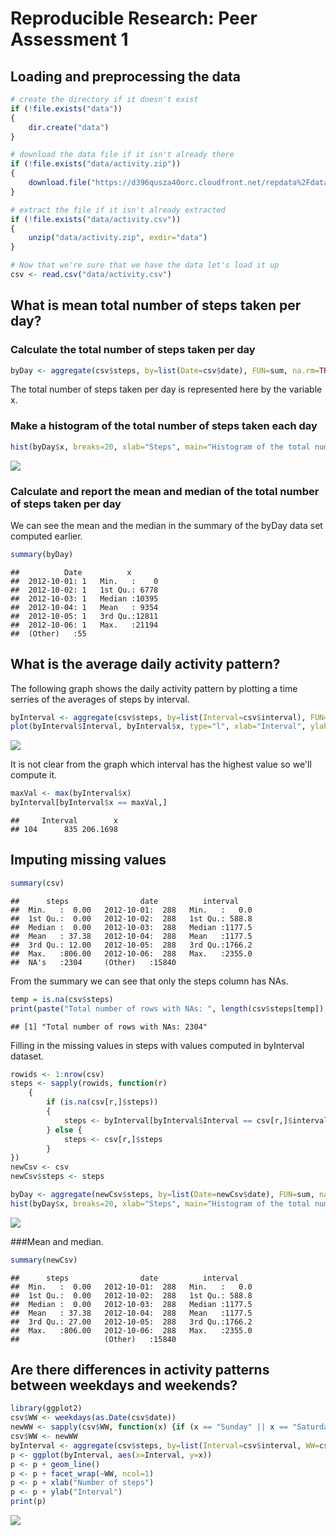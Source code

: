 # Reproducible Research: Peer Assessment 1


## Loading and preprocessing the data


```r
# create the directory if it doesn't exist
if (!file.exists("data"))
{
    dir.create("data")
}

# download the data file if it isn't already there
if (!file.exists("data/activity.zip"))
{
    download.file("https://d396qusza40orc.cloudfront.net/repdata%2Fdata%2Factivity.zip", destfile="data/activity.zip", method="curl")
}

# extract the file if it isn't already extracted
if (!file.exists("data/activity.csv"))
{
    unzip("data/activity.zip", exdir="data")
}

# Now that we're sure that we have the data let's load it up
csv <- read.csv("data/activity.csv")
```

## What is mean total number of steps taken per day?

### Calculate the total number of steps taken per day


```r
byDay <- aggregate(csv$steps, by=list(Date=csv$date), FUN=sum, na.rm=TRUE)
```

The total number of steps taken per day is represented here by the variable x.

### Make a histogram of the total number of steps taken each day


```r
hist(byDay$x, breaks=20, xlab="Steps", main="Histogram of the total number of steps taken per day")
```

![](PA1_template_files/figure-html/unnamed-chunk-3-1.png) 

### Calculate and report the mean and median of the total number of steps taken per day

We can see the mean and the median in the summary of the byDay data set computed
earlier.


```r
summary(byDay)
```

```
##          Date          x        
##  2012-10-01: 1   Min.   :    0  
##  2012-10-02: 1   1st Qu.: 6778  
##  2012-10-03: 1   Median :10395  
##  2012-10-04: 1   Mean   : 9354  
##  2012-10-05: 1   3rd Qu.:12811  
##  2012-10-06: 1   Max.   :21194  
##  (Other)   :55
```

## What is the average daily activity pattern?

The following graph shows the daily activity pattern by plotting a time serries
of the averages of steps by interval.


```r
byInterval <- aggregate(csv$steps, by=list(Interval=csv$interval), FUN=mean, na.rm=TRUE)
plot(byInterval$Interval, byInterval$x, type="l", xlab="Interval", ylab="Average steps in interval", main="Average steps in interval")
```

![](PA1_template_files/figure-html/unnamed-chunk-5-1.png) 

It is not clear from the graph which interval has the highest value so we'll
compute it.


```r
maxVal <- max(byInterval$x)
byInterval[byInterval$x == maxVal,]
```

```
##     Interval        x
## 104      835 206.1698
```

## Imputing missing values


```r
summary(csv)
```

```
##      steps                date          interval     
##  Min.   :  0.00   2012-10-01:  288   Min.   :   0.0  
##  1st Qu.:  0.00   2012-10-02:  288   1st Qu.: 588.8  
##  Median :  0.00   2012-10-03:  288   Median :1177.5  
##  Mean   : 37.38   2012-10-04:  288   Mean   :1177.5  
##  3rd Qu.: 12.00   2012-10-05:  288   3rd Qu.:1766.2  
##  Max.   :806.00   2012-10-06:  288   Max.   :2355.0  
##  NA's   :2304     (Other)   :15840
```
From the summary we can see that only the steps column has NAs.


```r
temp = is.na(csv$steps)
print(paste("Total number of rows with NAs: ", length(csv$steps[temp]), sep=""))
```

```
## [1] "Total number of rows with NAs: 2304"
```

Filling in the missing values in steps with values computed in byInterval dataset.


```r
rowids <- 1:nrow(csv)
steps <- sapply(rowids, function(r) 
    {
        if (is.na(csv[r,]$steps))
        {
            steps <- byInterval[byInterval$Interval == csv[r,]$interval,]$x
        } else {
            steps <- csv[r,]$steps
        } 
})
newCsv <- csv 
newCsv$steps <- steps
```


```r
byDay <- aggregate(newCsv$steps, by=list(Date=newCsv$date), FUN=sum, na.rm=TRUE)
hist(byDay$x, breaks=20, xlab="Steps", main="Histogram of the total number of steps taken per day")
```

![](PA1_template_files/figure-html/unnamed-chunk-10-1.png) 

###Mean and median.

```r
summary(newCsv)
```

```
##      steps                date          interval     
##  Min.   :  0.00   2012-10-01:  288   Min.   :   0.0  
##  1st Qu.:  0.00   2012-10-02:  288   1st Qu.: 588.8  
##  Median :  0.00   2012-10-03:  288   Median :1177.5  
##  Mean   : 37.38   2012-10-04:  288   Mean   :1177.5  
##  3rd Qu.: 27.00   2012-10-05:  288   3rd Qu.:1766.2  
##  Max.   :806.00   2012-10-06:  288   Max.   :2355.0  
##                   (Other)   :15840
```

## Are there differences in activity patterns between weekdays and weekends?


```r
library(ggplot2)
csv$WW <- weekdays(as.Date(csv$date))
newWW <- sapply(csv$WW, function(x) {if (x == "Sunday" || x == "Saturday") {"weekend"} else {"weekday"}})
csv$WW <- newWW
byInterval <- aggregate(csv$steps, by=list(Interval=csv$interval, WW=csv$WW), FUN=mean, na.rm=TRUE)
p <- ggplot(byInterval, aes(x=Interval, y=x))
p <- p + geom_line()
p <- p + facet_wrap(~WW, ncol=1)
p <- p + xlab("Number of steps")
p <- p + ylab("Interval")
print(p)
```

![](PA1_template_files/figure-html/unnamed-chunk-12-1.png) 

